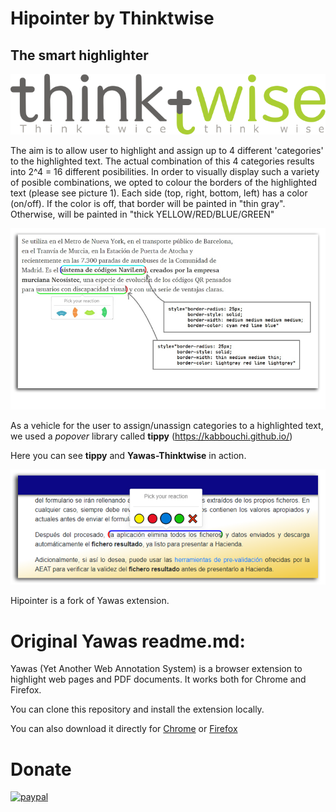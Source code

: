 # Hipointer by Thinktwise
## The smart highlighter
![picture1](doc/thinktwise.png)


The aim is to allow user to highlight and assign up to 4 different 'categories' to the highlighted text. The actual combination of this 4 categories results into 2^4 = 16 different posibilities. In order to visually display such a variety of posible combinations, we opted to colour the borders of the highlighted text (please see picture 1). Each side (top, right, bottom, left) has a color (on/off). If the color is off, that border will be painted in "thin gray". Otherwise, will be painted in "thick YELLOW/RED/BLUE/GREEN"

![picture1](doc/wheel.png)

As a vehicle for the user to assign/unassign categories to a highlighted text, we used a *popover* library called **tippy** (https://kabbouchi.github.io/)

Here you can see **tippy** and **Yawas-Thinktwise** in action.

![picture2](doc/tippy_sample.png)


Hipointer is a fork of Yawas extension.
# Original Yawas readme.md:
Yawas (Yet Another Web Annotation System) is a browser extension to highlight web pages and PDF documents.
It works both for Chrome and Firefox.

You can clone this repository and install the extension locally.

You can also download it directly for [Chrome](https://chrome.google.com/webstore/detail/yawas-web-and-pdf-highlig/kjlghdmljfgngjdpeaiogebkiilpiimk?hl=en) or [Firefox](https://addons.mozilla.org/en-US/firefox/addon/yawas-web-and-pdf-highlighter/)

# Donate

[![paypal](https://www.paypalobjects.com/en_US/i/btn/btn_donateCC_LG.gif)](https://www.paypal.com/cgi-bin/webscr?cmd=_donations&business=R9JRASMAABUUE&item_name=Yawas+Web+and+PDF+Highlighter&currency_code=USD&source=appblit)

